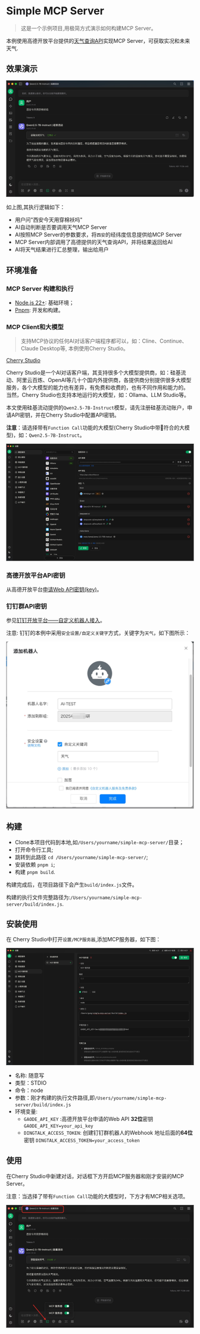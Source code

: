 # Simple MCP Server

> 这是一个示例项目,用极简方式演示如何构建MCP Server。

本例使用高德开放平台提供的[天气查询API](https://lbs.amap.com/api/webservice/guide/api/weatherinfo)实现MCP Server，可获取实况和未来天气.

## 效果演示

![Cherry Studio使用](./assets/cherry-studio.jpg)

如上图,其执行逻辑如下：

- 用户问"西安今天用穿棉袄吗"
- AI自动判断是否要调用天气MCP Server
- AI按照MCP Server的参数要求，将`西安`的经纬度信息提供给MCP Server
- MCP Server内部调用了高德提供的天气查询API，并将结果返回给AI
- AI将天气结果进行汇总整理，输出给用户

## 环境准备

### MCP Server 构建和执行

- [Node.js 22+](https://nodejs.org/zh-cn): 基础环境；
- [Pnpm](https://pnpm.io/zh/): 开发和构建。

### MCP Client和大模型

> 支持MCP协议的任何AI对话客户端程序都可以，如：Cline、Continue、Claude Desktop等, 本例使用Cherry Studio。

[Cherry Studio](https://cherry-ai.com/)

Cherry Studio是一个AI对话客户端，其支持很多个大模型提供商，如：硅基流动、阿里云百炼、OpenAI等几十个国内外提供商，各提供商分别提供很多大模型服务，各个大模型的能力也有差异，有免费和收费的，也有不同作用和能力的。
当然，Cherry Studio也支持本地运行的大模型，如：Ollama、LLM Studio等。

本文使用硅基流动提供的`Qwen2.5-7B-Instruct`模型，请先注册硅基流动账户，申请API密钥，并在Cherry Studio中配置API密钥。

**注意**：请选择带有`Function Call`功能的大模型(Cherry Studio中带🔧符合的大模型)，如：`Qwen2.5-7B-Instruct`。

![配置大模型和密钥](./assets/cherry-studio-siliconflow.jpg)

### 高德开放平台API密钥

从高德开放平台[申请Web API密钥(key)](https://console.amap.com/dev/key/app)。

### 钉钉群API密钥

参见[钉钉开放平台——自定义机器人接入](https://open.dingtalk.com/document/orgapp/custom-robot-access)。

注意: 钉钉的本例中采用`安全设置/自定义关键字`方式，关键字为`天气`，如下图所示：

![添加钉钉群机器人](./assets/dingding_group_bot_add.jpg)

## 构建

- Clone本项目代码到本地,如`/Users/yourname/simple-mcp-server/`目录；
- 打开命令行工具;
- 跳转到此路径 `cd /Users/yourname/simple-mcp-server/`;
- 安装依赖 `pnpm i`;
- 构建 `pnpm build`.

构建完成后，在项目路径下会产生`build/index.js`文件。

构建的执行文件完整路径为:`/Users/yourname/simple-mcp-server/build/index.js`.

## 安装使用

在 Cherry Studio中打开`设置/MCP服务器`,添加MCP服务器，如下图：

![添加MCP服务器](./assets/cherry-studio-setting.jpg)

- 名称: 随意写
- 类型：STDIO
- 命令：node
- 参数：刚才构建的执行文件路径,即`/Users/yourname/simple-mcp-server/build/index.js`
- 环境变量:
  - `GAODE_API_KEY` :高德开放平台申请的Web API **32位**密钥 `GAODE_API_KEY=your_api_key`
  - `DINGTALK_ACCESS_TOKEN`: 创建钉钉群机器人的Webhook 地址后面的**64位**密钥 `DINGTALK_ACCESS_TOKEN=your_access_token`

## 使用

在Cherry Studio中新建对话，对话框下方开启MCP服务器和刚才安装的MCP Server。

注意：当选择了带有`Function Call`功能的大模型时，下方才有MCP相关选项。

![使用MCP对话](./assets/cherry-stuido-chat.jpg)
